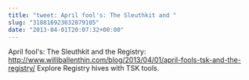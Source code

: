 ```yaml
---
title: "tweet: April fool's: The Sleuthkit and "
slug: "318816923032879105"
date: "2013-04-01T20:07:32+00:00"
---
```

April fool's: The Sleuthkit and the Registry: http://www.williballenthin.com/blog/2013/04/01/april-fools-tsk-and-the-registry/ Explore Registry hives with TSK tools.